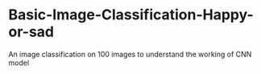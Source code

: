 # Basic-Image-Classification-Happy-or-sad
An image classification on 100 images to understand the working of CNN model
